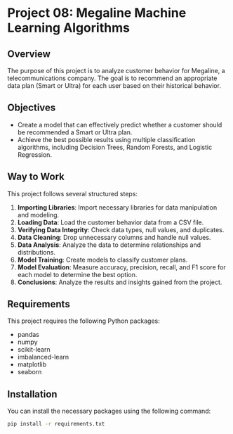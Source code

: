 # Project 08: Megaline Machine Learning Algorithms

## Overview
The purpose of this project is to analyze customer behavior for Megaline, a telecommunications company. The goal is to recommend an appropriate data plan (Smart or Ultra) for each user based on their historical behavior.

## Objectives
- Create a model that can effectively predict whether a customer should be recommended a Smart or Ultra plan.
- Achieve the best possible results using multiple classification algorithms, including Decision Trees, Random Forests, and Logistic Regression.

## Way to Work
This project follows several structured steps:
1. **Importing Libraries**: Import necessary libraries for data manipulation and modeling.
2. **Loading Data**: Load the customer behavior data from a CSV file.
3. **Verifying Data Integrity**: Check data types, null values, and duplicates.
4. **Data Cleaning**: Drop unnecessary columns and handle null values.
5. **Data Analysis**: Analyze the data to determine relationships and distributions.
6. **Model Training**: Create models to classify customer plans.
7. **Model Evaluation**: Measure accuracy, precision, recall, and F1 score for each model to determine the best option.
8. **Conclusions**: Analyze the results and insights gained from the project.

## Requirements
This project requires the following Python packages:
- pandas
- numpy
- scikit-learn
- imbalanced-learn
- matplotlib
- seaborn

## Installation
You can install the necessary packages using the following command:

```bash
pip install -r requirements.txt
```
